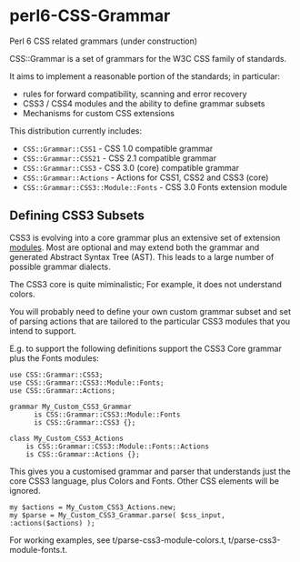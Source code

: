 perl6-CSS-Grammar
=================

Perl 6 CSS related grammars (under construction)

CSS::Grammar is a set of grammars for the W3C CSS family of standards.

It aims to implement a reasonable portion of the standards; in particular:

- rules for forward compatibility, scanning and error recovery
- CSS3 / CSS4 modules and the ability to define grammar subsets
- Mechanisms for custom CSS extensions

This distribution currently includes:

- `CSS::Grammar::CSS1`  - CSS 1.0 compatible grammar
- `CSS::Grammar::CSS21` - CSS 2.1 compatible grammar
- `CSS::Grammar::CSS3`  - CSS 3.0 (core) compatible grammar
- `CSS::Grammar::Actions`  - Actions for CSS1, CSS2 and CSS3 (core)
- `CSS::Grammar::CSS3::Module::Fonts` - CSS 3.0 Fonts extension module

Defining CSS3 Subsets
---------------------
CSS3 is evolving into a core grammar plus an extensive set of extension
[modules](http://www.css3.info/modules/). Most are optional and may extend
both the grammar and generated Abstract Syntax Tree (AST). This leads to a
large number of possible grammar dialects.

The CSS3 core is quite miminalistic; For example, it does not understand colors.

You will probably need to define your own custom grammar subset and
set of parsing actions that are tailored to the particular CSS3 modules that
you intend to support.

E.g. to support the following definitions support the CSS3 Core grammar
plus the Fonts modules:

    use CSS::Grammar::CSS3;
    use CSS::Grammar::CSS3::Module::Fonts;
    use CSS::Grammar::Actions;

    grammar My_Custom_CSS3_Grammar
          is CSS::Grammar::CSS3::Module::Fonts
          is CSS::Grammar::CSS3 {};

    class My_Custom_CSS3_Actions
        is CSS::Grammar::CSS3::Module::Fonts::Actions
        is CSS::Grammar::Actions {};

This gives you a customised grammar and parser that understands just the
core CSS3 language, plus Colors and Fonts. Other CSS elements will be
ignored.

    my $actions = My_Custom_CSS3_Actions.new;
    my $parse = My_Custom_CSS3_Grammar.parse( $css_input, :actions($actions) );

For working examples, see t/parse-css3-module-colors.t, t/parse-css3-module-fonts.t.


